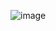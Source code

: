 ![image](https://github.com/EthanD27/AndroidAppMobileDev/assets/153855858/2d517ae3-12a5-466c-9c52-748796e8c20e)
